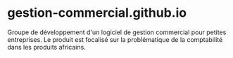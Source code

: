 gestion-commercial.github.io
============================
Groupe de développement d'un logiciel de gestion commercial pour petites entreprises.
Le produit est focalisé sur la problématique de la comptabilité dans les produits africains.
